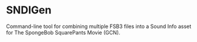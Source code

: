 # SNDIGen
Command-line tool for combining multiple FSB3 files into a Sound Info asset for The SpongeBob SquarePants Movie (GCN).
